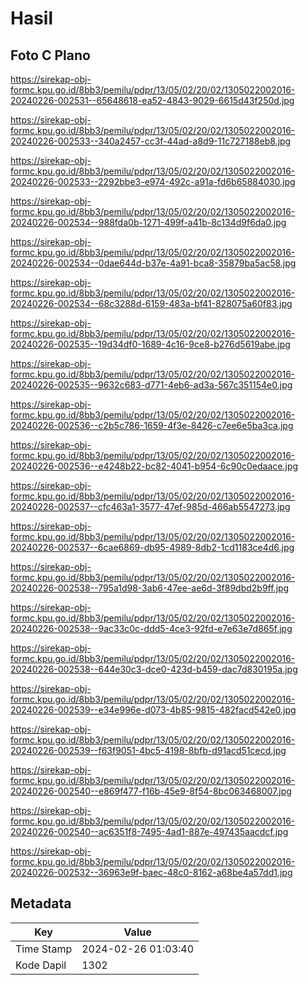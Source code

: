 # Hasil

## Foto C Plano

https://sirekap-obj-formc.kpu.go.id/8bb3/pemilu/pdpr/13/05/02/20/02/1305022002016-20240226-002531--65648618-ea52-4843-9029-6615d43f250d.jpg

https://sirekap-obj-formc.kpu.go.id/8bb3/pemilu/pdpr/13/05/02/20/02/1305022002016-20240226-002533--340a2457-cc3f-44ad-a8d9-11c727188eb8.jpg

https://sirekap-obj-formc.kpu.go.id/8bb3/pemilu/pdpr/13/05/02/20/02/1305022002016-20240226-002533--2292bbe3-e974-492c-a91a-fd6b65884030.jpg

https://sirekap-obj-formc.kpu.go.id/8bb3/pemilu/pdpr/13/05/02/20/02/1305022002016-20240226-002534--988fda0b-1271-499f-a41b-8c134d9f6da0.jpg

https://sirekap-obj-formc.kpu.go.id/8bb3/pemilu/pdpr/13/05/02/20/02/1305022002016-20240226-002534--0dae644d-b37e-4a91-bca8-35879ba5ac58.jpg

https://sirekap-obj-formc.kpu.go.id/8bb3/pemilu/pdpr/13/05/02/20/02/1305022002016-20240226-002534--68c3288d-6159-483a-bf41-828075a60f83.jpg

https://sirekap-obj-formc.kpu.go.id/8bb3/pemilu/pdpr/13/05/02/20/02/1305022002016-20240226-002535--19d34df0-1689-4c16-9ce8-b276d5619abe.jpg

https://sirekap-obj-formc.kpu.go.id/8bb3/pemilu/pdpr/13/05/02/20/02/1305022002016-20240226-002535--9632c683-d771-4eb6-ad3a-567c351154e0.jpg

https://sirekap-obj-formc.kpu.go.id/8bb3/pemilu/pdpr/13/05/02/20/02/1305022002016-20240226-002536--c2b5c786-1659-4f3e-8426-c7ee6e5ba3ca.jpg

https://sirekap-obj-formc.kpu.go.id/8bb3/pemilu/pdpr/13/05/02/20/02/1305022002016-20240226-002536--e4248b22-bc82-4041-b954-6c90c0edaace.jpg

https://sirekap-obj-formc.kpu.go.id/8bb3/pemilu/pdpr/13/05/02/20/02/1305022002016-20240226-002537--cfc463a1-3577-47ef-985d-466ab5547273.jpg

https://sirekap-obj-formc.kpu.go.id/8bb3/pemilu/pdpr/13/05/02/20/02/1305022002016-20240226-002537--6cae6869-db95-4989-8db2-1cd1183ce4d6.jpg

https://sirekap-obj-formc.kpu.go.id/8bb3/pemilu/pdpr/13/05/02/20/02/1305022002016-20240226-002538--795a1d98-3ab6-47ee-ae6d-3f89dbd2b9ff.jpg

https://sirekap-obj-formc.kpu.go.id/8bb3/pemilu/pdpr/13/05/02/20/02/1305022002016-20240226-002538--9ac33c0c-ddd5-4ce3-92fd-e7e63e7d865f.jpg

https://sirekap-obj-formc.kpu.go.id/8bb3/pemilu/pdpr/13/05/02/20/02/1305022002016-20240226-002538--644e30c3-dce0-423d-b459-dac7d830195a.jpg

https://sirekap-obj-formc.kpu.go.id/8bb3/pemilu/pdpr/13/05/02/20/02/1305022002016-20240226-002539--e34e996e-d073-4b85-9815-482facd542e0.jpg

https://sirekap-obj-formc.kpu.go.id/8bb3/pemilu/pdpr/13/05/02/20/02/1305022002016-20240226-002539--f63f9051-4bc5-4198-8bfb-d91acd51cecd.jpg

https://sirekap-obj-formc.kpu.go.id/8bb3/pemilu/pdpr/13/05/02/20/02/1305022002016-20240226-002540--e869f477-f16b-45e9-8f54-8bc063468007.jpg

https://sirekap-obj-formc.kpu.go.id/8bb3/pemilu/pdpr/13/05/02/20/02/1305022002016-20240226-002540--ac6351f8-7495-4ad1-887e-497435aacdcf.jpg

https://sirekap-obj-formc.kpu.go.id/8bb3/pemilu/pdpr/13/05/02/20/02/1305022002016-20240226-002532--36963e9f-baec-48c0-8162-a68be4a57dd1.jpg


## Metadata

| Key        | Value               |
| ---------- | ------------------- |
| Time Stamp | 2024-02-26 01:03:40 |
| Kode Dapil | 1302                |




